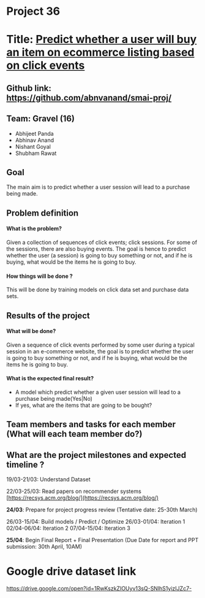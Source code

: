 # Project 36
# Title: [Predict whether a user will buy an item on ecommerce listing based on click events](https://2015.recsyschallenge.com/challenge.html)

## Github link: https://github.com/abnvanand/smai-proj/

## Team: Gravel (16)
- Abhijeet Panda 
- Abhinav Anand
- Nishant Goyal
- Shubham Rawat

## Goal
The main aim is to predict whether a user session will lead to a purchase being made.


## Problem definition
#### What is the problem?  
Given a collection of sequences of click events; click sessions. 
For some of the sessions, there are also buying events.
The goal is hence to predict whether the user (a session) is going to buy something or not,
and if he is buying, what would be the items he is going to buy.

#### How things will be done ?  
This will be done by training models on click data set and purchase data sets.


## Results of the project
#### What will be done?  
Given a sequence of click events performed by some user during a typical session in an e-commerce website,
the goal is to predict whether the user is going to buy something or not, and if he is buying, what would be
the items he is going to buy.  


#### What is the expected final result?
- A model which predict whether a given user session will lead to a purchase being made(Yes|No)
- If yes, what are the items that are going to be bought? 


## Team members and tasks for each member (What will each team member do?)


## What are the project milestones and expected timeline ?
19/03-21/03: Understand Dataset

22/03-25/03: Read papers on recommender systems [https://recsys.acm.org/blog/](https://recsys.acm.org/blog/) 

**24/03**: Prepare for project progress review
(Tentative date: 25-30th March)

26/03-15/04: Build models / Predict / Optimize
26/03-01/04: Iteration 1
02/04-06/04: Iteration 2
07/04-15/04: Iteration 3


**25/04**: Begin Final Report + Final Presentation
(Due Date for report and PPT submission: 30th April, 10AM)






# Google drive dataset link
https://drive.google.com/open?id=1RwKszkZIOUyv13sQ-SNlhS1yizIJZc7-
